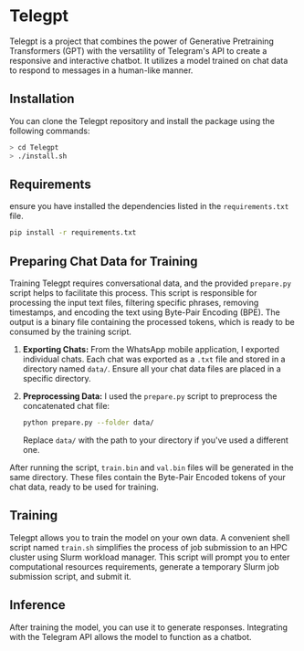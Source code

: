 # Telegpt
Telegpt is a project that combines the power of Generative Pretraining Transformers (GPT) with the versatility of Telegram's API to create a responsive and interactive chatbot. It utilizes a model trained on chat data to respond to messages in a human-like manner.

## Installation
You can clone the Telegpt repository and install the package using the following commands:

```bash
> cd Telegpt
> ./install.sh
```

## Requirements
ensure you have installed the dependencies listed in the `requirements.txt` file.

```bash
pip install -r requirements.txt
```
## Preparing Chat Data for Training

Training Telegpt requires conversational data, and the provided `prepare.py` script helps to facilitate this process. This script is responsible for processing the input text files, filtering specific phrases, removing timestamps, and encoding the text using Byte-Pair Encoding (BPE). The output is a binary file containing the processed tokens, which is ready to be consumed by the training script.


1. **Exporting Chats:** From the WhatsApp mobile application, I exported individual chats. Each chat was exported as a `.txt` file and stored in a directory named `data/`. Ensure all your chat data files are placed in a specific directory.

2. **Preprocessing Data:** I used the `prepare.py` script to preprocess the concatenated chat file:
    ```bash
    python prepare.py --folder data/
    ```
   Replace `data/` with the path to your directory if you've used a different one.

After running the script, `train.bin` and `val.bin` files will be generated in the same directory. These files contain the Byte-Pair Encoded tokens of your chat data, ready to be used for training.

## Training
Telegpt allows you to train the model on your own data. A convenient shell script named `train.sh` simplifies the process of job submission to an HPC cluster using Slurm workload manager. This script will prompt you to enter computational resources requirements, generate a temporary Slurm job submission script, and submit it.


## Inference
After training the model, you can use it to generate responses. Integrating with the Telegram API allows the model to function as a chatbot.